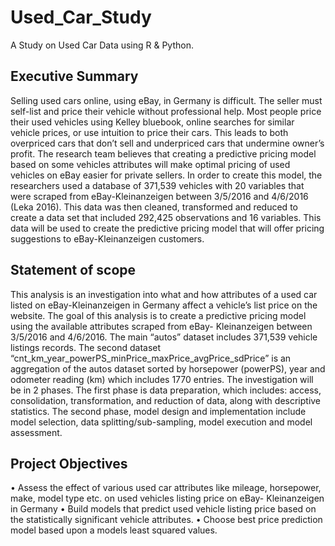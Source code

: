 # Used_Car_Study
A Study on Used Car Data using R &amp; Python. 

## Executive Summary

Selling used cars online, using eBay, in Germany is difficult. The seller must self-list and price their vehicle without professional help. Most people price their used vehicles using Kelley bluebook, online searches for similar vehicle prices, or use intuition to price their cars. This leads to both overpriced cars that don’t sell and underpriced cars that undermine owner’s profit.  The research team believes that creating a predictive pricing model based on some vehicles attributes will make optimal pricing of used vehicles on eBay easier for private sellers. In order to create this model, the researchers used a database of 371,539 vehicles with 20 variables that were scraped from eBay-Kleinanzeigen between 3/5/2016 and 4/6/2016 (Leka 2016). This data was then cleaned, transformed and reduced to create a data set that included 292,425 observations and 16 variables. This data will be used to create the predictive pricing model that will offer pricing suggestions to eBay-Kleinanzeigen customers.
 
## Statement of scope 
This analysis is an investigation into what and how attributes of a used car listed on eBay-Kleinanzeigen in Germany affect a vehicle’s list price on the website. The goal of this analysis is to create a predictive pricing model using the available attributes scraped from eBay- Kleinanzeigen between 3/5/2016 and 4/6/2016. 
The main “autos” dataset includes 371,539 vehicle listings records. The second dataset “cnt_km_year_powerPS_minPrice_maxPrice_avgPrice_sdPrice” is an aggregation of the autos dataset sorted by horsepower (powerPS), year and odometer reading (km) which includes 1770 entries. 
The investigation will be in 2 phases. The first phase is data preparation, which includes: access, consolidation, transformation, and reduction of data, along with descriptive statistics. The second phase, model design and implementation include model selection, data splitting/sub-sampling, model execution and model assessment. 

## Project Objectives
•	Assess the effect of various used car attributes like mileage, horsepower, make, model type etc. on used vehicles listing price on eBay- Kleinanzeigen in Germany
•	Build models that predict used vehicle listing price based on the statistically significant vehicle attributes. 
•	Choose best price prediction model based upon a models least squared values.
